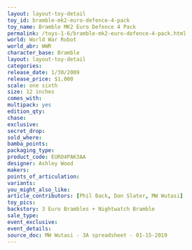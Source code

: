 ```yaml
---
layout: layout-toy-detail 
toy_id: bramble-mk2-euro-defence-4-pack
toy_name: Bramble MK2 Euro Defence 4 Pack
permalink: /toys-1-6/bramble-mk2-euro-defence-4-pack.html
world: World War Robot
world_abr: WWR
character_base: Bramble
layout: layout-toy-detail
categories: 
release_date: 1/30/2009
release_price: $1,000 
scale: one sixth
size: 12 inches
comes_with: 
multipack: yes
edition_qty: 
chase: 
exclusive: 
secret_drop: 
sold_where: 
bamba_points: 
packaging_type: 
product_code: EURO4PAK3AA
designer: Ashley Wood
makers: 
points_of_articulation: 
variants: 
you_might_also_like: 
article_contributors: [Phil Back, Don Slater, MW Wutasi]
toy_pics: 
backstory: 3 Euro Brambles + Nightwatch Bramble
sale_type: 
event_exclusive: 
event_details: 
source_doc: MW Wutasi - 3A spreadsheet - 01-15-2019
---
```

